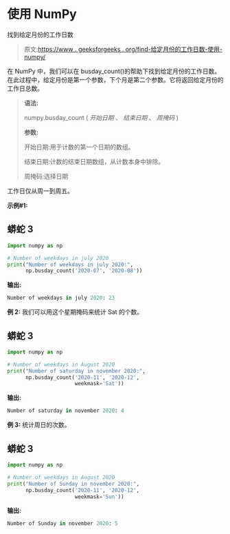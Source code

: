 # 使用 NumPy

找到给定月份的工作日数

> 原文:[https://www . geeksforgeeks . org/find-给定月份的工作日数-使用-numpy/](https://www.geeksforgeeks.org/find-the-number-of-weekdays-of-a-given-month-using-numpy/)

在 NumPy 中，我们可以在 busday_count()的帮助下找到给定月份的工作日数。在此过程中，给定月份是第一个参数，下个月是第二个参数。它将返回给定月份的工作日总数。

> **语法:**
> 
> numpy.busday_count ( *开始日期* 、 *结束日期* 、 *周掩码* )
> 
> **参数:**
> 
> 开始日期:用于计数的第一个日期的数组。
> 
> 结束日期:计数的结束日期数组，从计数本身中排除。
> 
> 周掩码:选择日期

工作日仅从周一到周五。

**示例#1:**

## 蟒蛇 3

```py
import numpy as np

# Number of weekdays in july 2020
print("Number of weekdays in july 2020:",
      np.busday_count('2020-07', '2020-08'))
```

**输出:**

```py
Number of weekdays in july 2020: 23

```

**例 2:** 我们可以用这个星期掩码来统计 Sat 的个数。

## 蟒蛇 3

```py
import numpy as np

# Number of weekdays in August 2020
print("Number of saturday in november 2020:",
      np.busday_count('2020-11', '2020-12',
                      weekmask='Sat'))
```

**输出:**

```py
Number of saturday in november 2020: 4

```

**例 3:** 统计周日的次数。

## 蟒蛇 3

```py
import numpy as np

# Number of weekdays in August 2020
print("Number of Sunday in november 2020:",
      np.busday_count('2020-11', '2020-12',
                      weekmask='Sun'))
```

**输出:**

```py
Number of Sunday in november 2020: 5

```